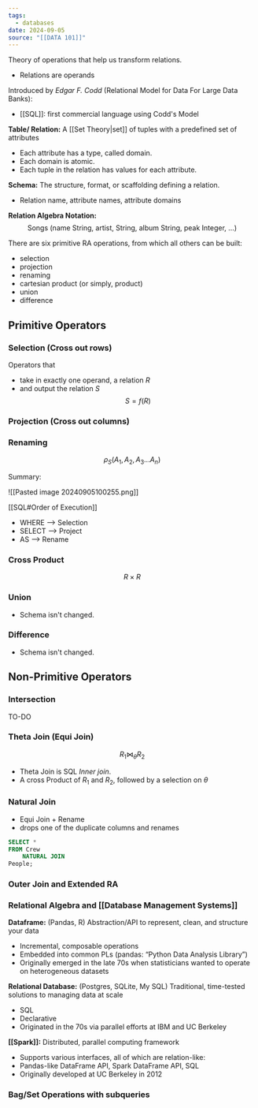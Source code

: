 ```yaml
---
tags:
  - databases
date: 2024-09-05
source: "[[DATA 101]]"
---
```


Theory of operations that help us transform relations.

- Relations are operands

Introduced by _Edgar F. Codd_ (Relational Model for Data For Large Data Banks): 

- [[SQL]]: first commercial language using Codd's Model

__Table/ Relation:__ A [[Set Theory|set]] of tuples with a predefined set of attributes
- Each attribute has a type, called domain.
- Each domain is atomic.
- Each tuple in the relation has values for each attribute.

__Schema:__ The structure, format, or scaffolding defining a relation.
- Relation name, attribute names, attribute domains

__Relation Algebra Notation:__
$$\text{Songs (name String, artist, String, album String,  peak Integer, …)}$$


There are six primitive RA operations, from which all others can be built:

- selection
- projection
- renaming
- cartesian product (or simply, product)
- union
- difference


## Primitive Operators

### Selection (Cross out rows)

Operators that
- take in exactly one operand, a relation $R$
- and output the relation $S$
$$S = f(R)$$



### Projection (Cross out columns)




### Renaming

$$\rho_{S}({A_{1}, A_{2}, A_{3}...A_{n}})$$



Summary: 

![[Pasted image 20240905100255.png]]


[[SQL#Order of Execution]]
- WHERE --> Selection
- SELECT --> Project
- AS --> Rename


### Cross Product 
$$R \times R$$


### Union


- Schema isn't changed.



### Difference

- Schema isn't changed.



## Non-Primitive Operators

### Intersection
 TO-DO



### Theta Join (Equi Join)
$$R_{1}\bowtie_\theta R_{2}$$
- Theta Join is SQL _Inner join_.
- A cross Product of $R_1$ and $R_2$, followed by a selection on $\theta$

### Natural Join
- Equi Join + Rename
- drops one of the duplicate columns and renames

```sql
SELECT *
FROM Crew
	NATURAL JOIN
People;
```


### Outer Join and Extended RA



### Relational Algebra and [[Database Management Systems]]


__Dataframe:__ (Pandas, R)
Abstraction/API to represent, clean, and structure your data
- Incremental, composable operations
- Embedded into common PLs (pandas: “Python Data Analysis Library”)
- Originally emerged in the late 70s when statisticians wanted to operate on heterogeneous datasets

__Relational Database:__ (Postgres, SQLite, My SQL)
Traditional, time-tested solutions to managing data at scale
- SQL
- Declarative
- Originated in the 70s via parallel efforts at IBM and UC Berkeley

__[[Spark]]:__ 
Distributed, parallel computing framework
- Supports various interfaces, all of which are relation-like:
- Pandas-like DataFrame API, Spark DataFrame API, SQL
- Originally developed at UC Berkeley in 2012

### Bag/Set Operations with subqueries


